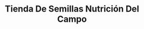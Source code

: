 ---
title: "Tienda De Semillas Nutrición Del Campo"
url: /71984/tienda-de-semillas-nutricion-del-campo/
shop: agraria
---
